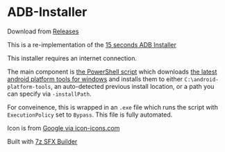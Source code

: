 # ADB-Installer
Download from [Releases](https://github.com/josephsmendoza/ADB-Installer/releases)

This is a re-implementation of the [15 seconds ADB Installer](https://forum.xda-developers.com/showthread.php?t=2588979)

This installer requires an internet connection.

The main component is [the PowerShell script](https://github.com/josephsmendoza/ADB-Installer/blob/master/install.ps1) which downloads [the latest android platform tools for windows](https://dl.google.com/android/repository/platform-tools-latest-windows.zip) and installs them to either `C:\android-platform-tools`, an auto-detected previous install location, or a path you can specify via `-installPath`.

For conveinence, this is wrapped in an `.exe` file which runs the script with `ExecutionPolicy` set to `Bypass`. This file is fully automated.

Icon is from [Google via icon-icons.com](https://icon-icons.com/icon/adb/90476)

Built with [7z SFX Builder](https://sourceforge.net/projects/s-zipsfxbuilder)
